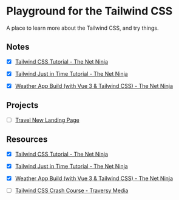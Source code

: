 # Playground for the Tailwind CSS

A place to learn more about the Tailwind CSS, and try things.

## Notes

- [x] [Tailwind CSS Tutorial - The Net Ninja](notes/tailwind-css-tutorial--the-net-ninja.md)

- [x] [Tailwind Just in Time Tutorial - The Net Ninja](notes/tailwind-just-in-time-tutorial--the-net-ninja.md)

- [x] [Weather App Build (with Vue 3 & Tailwind CSS) - The Net Ninja](notes/weather-app-build-with-vue-3-and-tailwind-css--the-net-ninja.md)

## Projects

- [ ] [Travel New Landing Page](projects/travel-news-landing-page/)

## Resources

- [x] [Tailwind CSS Tutorial - The Net Ninja](https://www.youtube.com/playlist?list=PL4cUxeGkcC9gpXORlEHjc5bgnIi5HEGhw)

- [x] [Tailwind Just in Time Tutorial - The Net Ninja](https://www.youtube.com/playlist?list=PL4cUxeGkcC9ht1OMQPhBVKAb2dVLhg-MJ)

- [x] [Weather App Build (with Vue 3 & Tailwind CSS) - The Net Ninja](https://www.youtube.com/playlist?list=PL4cUxeGkcC9hfoy8vFQ5tbXO3vY0xhhUZ)

- [ ] [Tailwind CSS Crash Course - Traversy Media](https://www.youtube.com/watch?v=UBOj6rqRUME)


<!-- - [ ] [Ultimate Tailwind CSS Tutorial // Build a Discord-inspired Animated Navbar - Fireship](https://www.youtube.com/watch?v=pfaSUYaSgRo) -->

<!-- - [ ] [Tailwind Crash Course | Project From Scratch - Traversy Media](https://www.youtube.com/watch?v=dFgzHOX84xQ) -->

<!-- - [ ] [Tailwind CSS](https://tailwindcss.com/) -->

<!-- - [ ] [Tailwind UI](https://tailwindui.com/) -->

<!--

CSS in 2023 - Tailwind vs MUI vs Bootstrap vs Chakra vs...
Theo - t3․gg
https://www.youtube.com/watch?v=CQuTF-bkOgc

7 ways to deal with CSS
Fireship
https://www.youtube.com/watch?v=ouncVBiye_M

Tailwind CSS is the worst…
Fireship
https://www.youtube.com/watch?v=lHZwlzOUOZ4



TAILWIND UI: First Impressions!
Code With Kristian
https://www.youtube.com/watch?v=quhvuOTlrwA

-->
